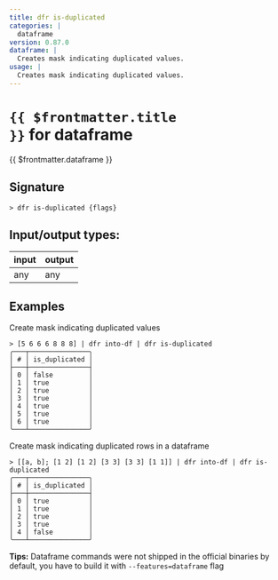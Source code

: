 ```yaml
---
title: dfr is-duplicated
categories: |
  dataframe
version: 0.87.0
dataframe: |
  Creates mask indicating duplicated values.
usage: |
  Creates mask indicating duplicated values.
---
```

<!-- This file is automatically generated. Please edit the command in https://github.com/nushell/nushell instead. -->

# <code>{{ $frontmatter.title }}</code> for dataframe

<div class='command-title'>{{ $frontmatter.dataframe }}</div>

## Signature

```> dfr is-duplicated {flags} ```


## Input/output types:

| input | output |
| ----- | ------ |
| any   | any    |

## Examples

Create mask indicating duplicated values
```nu
> [5 6 6 6 8 8 8] | dfr into-df | dfr is-duplicated
╭───┬───────────────╮
│ # │ is_duplicated │
├───┼───────────────┤
│ 0 │ false         │
│ 1 │ true          │
│ 2 │ true          │
│ 3 │ true          │
│ 4 │ true          │
│ 5 │ true          │
│ 6 │ true          │
╰───┴───────────────╯

```

Create mask indicating duplicated rows in a dataframe
```nu
> [[a, b]; [1 2] [1 2] [3 3] [3 3] [1 1]] | dfr into-df | dfr is-duplicated
╭───┬───────────────╮
│ # │ is_duplicated │
├───┼───────────────┤
│ 0 │ true          │
│ 1 │ true          │
│ 2 │ true          │
│ 3 │ true          │
│ 4 │ false         │
╰───┴───────────────╯

```


**Tips:** Dataframe commands were not shipped in the official binaries by default, you have to build it with `--features=dataframe` flag